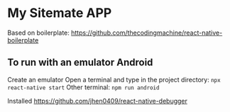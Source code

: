 
# My Sitemate APP
Based on boilerplate: https://github.com/thecodingmachine/react-native-boilerplate

## To run with an emulator Android
Create an emulator
Open a terminal and type in the project directory: `npx react-native start`
Other terminal: `npm run android`

Installed https://github.com/jhen0409/react-native-debugger

